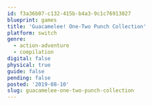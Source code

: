 ```yaml
---
id: f3a36b07-c132-415b-b4a3-9c1c76913027
blueprint: games
title: 'Guacamelee! One-Two Punch Collection'
platform: switch
genre:
  - action-adventure
  - compilation
digital: false
physical: true
guide: false
pending: false
posted: '2019-08-10'
slug: guacamelee-one-two-punch-collection
---
```

